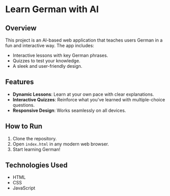 # Learn German with AI

## Overview
This project is an AI-based web application that teaches users German in a fun and interactive way. The app includes:
- Interactive lessons with key German phrases.
- Quizzes to test your knowledge.
- A sleek and user-friendly design.

## Features
- **Dynamic Lessons**: Learn at your own pace with clear explanations.
- **Interactive Quizzes**: Reinforce what you've learned with multiple-choice questions.
- **Responsive Design**: Works seamlessly on all devices.

## How to Run
1. Clone the repository.
2. Open `index.html` in any modern web browser.
3. Start learning German!


## Technologies Used
- HTML
- CSS
- JavaScript
